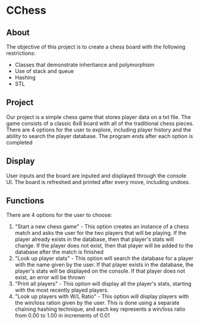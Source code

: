 # CChess
## About
The objective of this project is to create a chess board with the following restrictions:
- Classes that demonstrate inheritance and polymorphism
- Use of stack and queue
- Hashing
- STL

## Project
Our project is a simple chess game that stores player data on a txt file. The game consists of a classic 8x8 board with all of the traditional chess pieces. There are 4 options for the user to explore, including player history and the ability to search the player database. The program ends after each option is completed

## Display
User inputs and the board are inputed and displayed through the console UI. The board is refreshed and printed after every move, including undoes.

## Functions
There are 4 options for the user to choose:
1. "Start a new chess game" - This option creates an instance of a chess match and asks the user for the two players that will be playing. If the player already exists in the database, then that player's stats will change. If the player does not exist, then that player will be added to the database after the match is finished
2. "Look up player stats" - This option will search the database for a player with the name given by the user. If that player exists in the database, the player's stats will be displayed on the console. If that player does not exist, an error will be thrown
3. "Print all players" - This option will display all the player's stats, starting with the most recently played players.
4. "Look up players with W/L Ratio" - This option will display players with the win/loss ration given by the user. This is done using a separate chaining hashing technique, and each key represents a win/loss ratio from 0.00 to 1.00 in increments of 0.01
